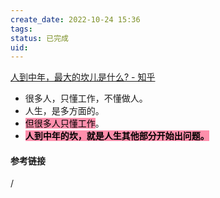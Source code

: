 ```yaml
---
create_date: 2022-10-24 15:36
tags: 
status: 已完成 
uid: 
---
```

[人到中年，最大的坎儿是什么? - 知乎](https://www.zhihu.com/question/548691910/answer/2684278978)

- 很多人，只懂工作，不懂做人。
- 人生，是多方面的。
- <mark style="background: #FF5582A6;">但很多人只懂工作</mark>。
- **<mark style="background: #FF5582A6;">人到中年的坎，就是人生其他部分开始出问题。</mark>**


#### 参考链接

/